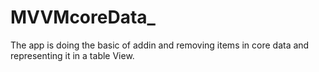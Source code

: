 # MVVMcoreData_


The app is doing the basic of addin and removing items in core data and representing it in a table View.
